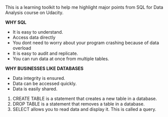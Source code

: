 This is a learning toolkit to help me highlight major points from SQL for Data Analysis course on Udacity.

__WHY SQL__

* It is easy to understand.
* Access data directly
* You dont need to worry about your program crashing because of data overload
* It is easy to audit and replicate.
* You can run data at once from multiple tables.

__WHY BUSINESSES LIKE DATABASES__

* Data integrity is ensured.
* Data can be accessed quickly.
* Data is easily shared.

1. CREATE TABLE is a statement that creates a new table in a database.
2. DROP TABLE is a statement that removes a table in a database.
3. SELECT allows you to read data and display it. This is called a query.